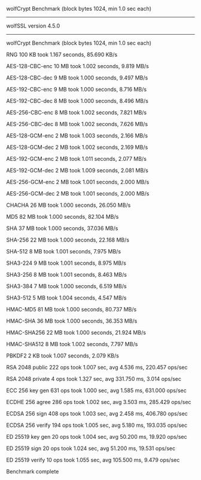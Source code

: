 wolfCrypt Benchmark (block bytes 1024, min 1.0 sec each)

------------------------------------------------------------------------------

 wolfSSL version 4.5.0

------------------------------------------------------------------------------

wolfCrypt Benchmark (block bytes 1024, min 1.0 sec each)

RNG                100 KB took 1.167 seconds,   85.690 KB/s

AES-128-CBC-enc     10 MB took 1.002 seconds,    9.819 MB/s

AES-128-CBC-dec      9 MB took 1.000 seconds,    9.497 MB/s

AES-192-CBC-enc      9 MB took 1.000 seconds,    8.716 MB/s

AES-192-CBC-dec      8 MB took 1.000 seconds,    8.496 MB/s

AES-256-CBC-enc      8 MB took 1.002 seconds,    7.821 MB/s

AES-256-CBC-dec      8 MB took 1.002 seconds,    7.626 MB/s

AES-128-GCM-enc      2 MB took 1.003 seconds,    2.166 MB/s

AES-128-GCM-dec      2 MB took 1.002 seconds,    2.169 MB/s

AES-192-GCM-enc      2 MB took 1.011 seconds,    2.077 MB/s

AES-192-GCM-dec      2 MB took 1.009 seconds,    2.081 MB/s

AES-256-GCM-enc      2 MB took 1.001 seconds,    2.000 MB/s

AES-256-GCM-dec      2 MB took 1.001 seconds,    2.000 MB/s

CHACHA              26 MB took 1.000 seconds,   26.050 MB/s

MD5                 82 MB took 1.000 seconds,   82.104 MB/s

SHA                 37 MB took 1.000 seconds,   37.036 MB/s

SHA-256             22 MB took 1.000 seconds,   22.168 MB/s

SHA-512              8 MB took 1.001 seconds,    7.975 MB/s

SHA3-224             9 MB took 1.001 seconds,    8.975 MB/s

SHA3-256             8 MB took 1.001 seconds,    8.463 MB/s

SHA3-384             7 MB took 1.000 seconds,    6.519 MB/s

SHA3-512             5 MB took 1.004 seconds,    4.547 MB/s

HMAC-MD5            81 MB took 1.000 seconds,   80.737 MB/s

HMAC-SHA            36 MB took 1.000 seconds,   36.353 MB/s

HMAC-SHA256         22 MB took 1.000 seconds,   21.924 MB/s

HMAC-SHA512          8 MB took 1.002 seconds,    7.797 MB/s

PBKDF2               2 KB took 1.007 seconds,    2.079 KB/s

RSA     2048 public        222 ops took 1.007 sec, avg 4.536 ms, 220.457 ops/sec

RSA     2048 private         4 ops took 1.327 sec, avg 331.750 ms, 3.014 ops/sec

ECC      256 key gen       631 ops took 1.000 sec, avg 1.585 ms, 631.000 ops/sec

ECDHE    256 agree         286 ops took 1.002 sec, avg 3.503 ms, 285.429 ops/sec

ECDSA    256 sign          408 ops took 1.003 sec, avg 2.458 ms, 406.780 ops/sec

ECDSA    256 verify        194 ops took 1.005 sec, avg 5.180 ms, 193.035 ops/sec

ED     25519 key gen        20 ops took 1.004 sec, avg 50.200 ms, 19.920 ops/sec

ED     25519 sign           20 ops took 1.024 sec, avg 51.200 ms, 19.531 ops/sec

ED     25519 verify         10 ops took 1.055 sec, avg 105.500 ms, 9.479 ops/sec

Benchmark complete

